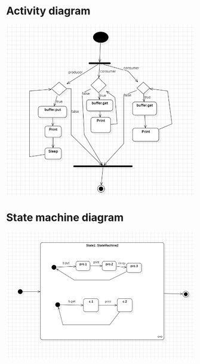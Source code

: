 # Activity diagram
![ActivityDiagram.PNG](ActivityDiagram.PNG)
# State machine diagram
![StateMachineDiagram.PNG](StateMachineDiagram.PNG)
